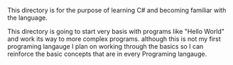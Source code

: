 This directory is for the purpose of learning C# and becoming familiar with the language.

This directory is going to start very basis with programs like "Hello World" and work its way to more complex programs.
although this is not my first programing langauge I plan on working through the basics so I can reinforce the basic concepts that are in every
Programing langauge.
